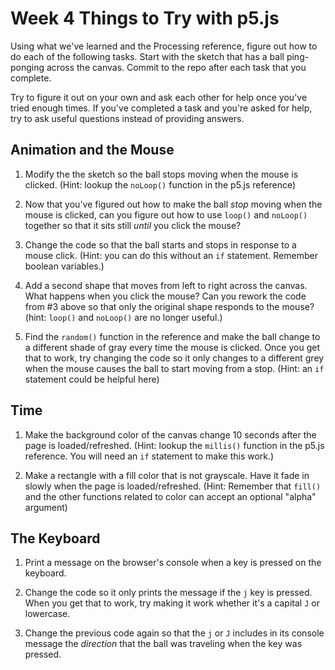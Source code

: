 # Week 4 Things to Try with p5.js

Using what we've learned and the Processing reference, figure out how to do
each of the following tasks. Start with the sketch that has a ball ping-ponging across the canvas.
Commit to the repo after each task that you complete.

Try to figure it out on your own and ask each other for help once you've tried enough times. If you've completed a task and you're asked for help, try to ask useful questions instead of providing answers.

## Animation and the Mouse

1. Modify the the sketch so the ball stops moving when the mouse is clicked. (Hint: lookup the `noLoop()` function in the p5.js reference)

2. Now that you've figured out how to make the ball *stop* moving when the mouse is clicked, can you figure out how to use `loop()` and `noLoop()` together so that it sits still *until* you click the mouse?

3. Change the code so that the ball starts and stops in response to a mouse click. (Hint: you can do this without an `if` statement. Remember boolean variables.)

4. Add a second shape that moves from left to right across the canvas. What happens when you click the mouse? Can you rework the code from #3 above so that only the original shape responds to the mouse? (hint: `loop()` and `noLoop()` are no longer useful.)

5. Find the `random()` function in the reference and make the ball change to a different shade of gray every time the mouse is clicked. Once you get that to work, try changing the code so it only changes to a different grey when the mouse causes the ball to start moving from a stop. (Hint: an `if` statement could be helpful here)

## Time

1. Make the background color of the canvas change 10 seconds after the page is loaded/refreshed. (Hint: lookup the `millis()` function in the p5.js reference. You will need an `if` statement to make this work.)

2. Make a rectangle with a fill color that is not grayscale. Have it fade in slowly when the page is loaded/refreshed. (Hint: Remember that `fill()` and the other functions related to color can accept an optional "alpha" argument)

## The Keyboard

1. Print a message on the browser's console when a key is pressed on the keyboard.

2. Change the code so it only prints the message if the `j` key is pressed. When you get that to work, try making it work whether it's a capital `J` or lowercase.

3. Change the previous code again so that the `j` or `J` includes in its console message the *direction* that the ball was traveling when the key was pressed.
